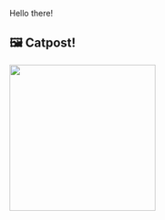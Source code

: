 Hello there!



## 🖼️ Catpost!

<sub>
    <img src="https://cdn2.thecatapi.com/images/812.gif" height="256">
</sub>

